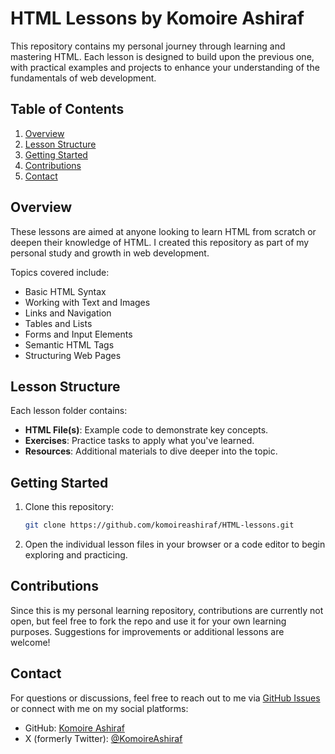 # HTML Lessons by Komoire Ashiraf

This repository contains my personal journey through learning and mastering HTML. Each lesson is designed to build upon the previous one, with practical examples and projects to enhance your understanding of the fundamentals of web development.

## Table of Contents

1. [Overview](#overview)
2. [Lesson Structure](#lesson-structure)
3. [Getting Started](#getting-started)
4. [Contributions](#contributions)
5. [Contact](#contact)

## Overview

These lessons are aimed at anyone looking to learn HTML from scratch or deepen their knowledge of HTML. I created this repository as part of my personal study and growth in web development.

Topics covered include:
- Basic HTML Syntax
- Working with Text and Images
- Links and Navigation
- Tables and Lists
- Forms and Input Elements
- Semantic HTML Tags
- Structuring Web Pages

## Lesson Structure

Each lesson folder contains:
- **HTML File(s)**: Example code to demonstrate key concepts.
- **Exercises**: Practice tasks to apply what you've learned.
- **Resources**: Additional materials to dive deeper into the topic.

## Getting Started

1. Clone this repository:
    ```bash
    git clone https://github.com/komoireashiraf/HTML-lessons.git
    ```

2. Open the individual lesson files in your browser or a code editor to begin exploring and practicing.

## Contributions

Since this is my personal learning repository, contributions are currently not open, but feel free to fork the repo and use it for your own learning purposes. Suggestions for improvements or additional lessons are welcome!

## Contact

For questions or discussions, feel free to reach out to me via [GitHub Issues](https://github.com/yourusername/HTML-lessons/issues) or connect with me on my social platforms:

- GitHub: [Komoire Ashiraf](https://github.com/yourusername)
- X (formerly Twitter): [@KomoireAshiraf](https://twitter.com/KomoireAshiraf)
